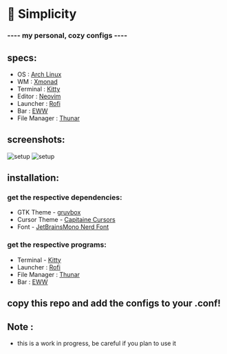 # 🌿 Simplicity
### ---- my personal, cozy configs ----

## specs:
  - OS : [Arch Linux](https://archlinux.org/)
  - WM : [Xmonad](https://xmonad.org/)
  - Terminal : [Kitty](https://sw.kovidgoyal.net/kitty/)
  - Editor : [Neovim](https://neovim.io/)
  - Launcher : [Rofi](https://github.com/davatorium/rofi)
  - Bar : [EWW](https://github.com/elkowar/eww)
  - File Manager : [Thunar](https://wiki.archlinux.org/title/Thunar)

## screenshots:

![setup](https://media.discordapp.net/attachments/877252078521688124/1020467963511451708/2022-09-16-165500_1920x1080_scrot.png?width=575&height=321)
![setup](https://media.discordapp.net/attachments/877252078521688124/1020090460657696818/vim.png?width=575&height=321)

## installation:

### get the respective dependencies:
- GTK Theme - [gruvbox](https://store.kde.org/p/1681313/)
- Cursor Theme - [Capitaine Cursors](https://www.pling.com/p/1818760)
- Font - [JetBrainsMono Nerd Font](https://github.com/jtbx/jetbrainsmono-nerdfont)

### get the respective programs:
- Terminal - [Kitty](https://sw.kovidgoyal.net/kitty/)
- Launcher : [Rofi](https://github.com/davatorium/rofi)
- File Manager : [Thunar](https://wiki.archlinux.org/title/Thunar)
- Bar : [EWW](https://github.com/elkowar/eww)

## copy this repo and add the configs to your .conf!

## Note : 
- this is a work in progress, be careful if you plan to use it

